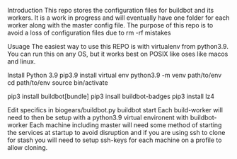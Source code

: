 Introduction
This repo stores the configuration files for buildbot and its workers. It is a work in progress and will eventually have one folder for each worker along with the master config file. The purpose of this repo is to avoid a loss of configuration files due to rm -rf mistakes

Usuage
The easiest way to use this REPO is with virtualenv from python3.9. You can run this on any OS, but it works best on POSIX like oses like macos and linux.

Install Python 3.9
pip3.9 install virtual env
python3.9 -m venv path/to/env
cd path/to/env
source bin/activate

pip3 install buildbot[bundle]
pip3 insall buildbot-badges
pip3 install lz4

Edit specifics in biogears/buildbot.py
buildbot start
Each build-worker will need to then be setup with a python3.9 virtual environent with buildbot-worker Each machine including master will need some method of starting the services at startup to avoid disruption and if you are using ssh to clone for stash you will need to setup ssh-keys for each machine on a profile to allow cloning.
